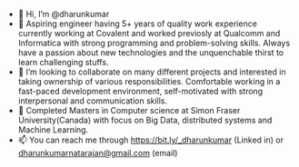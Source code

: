 - 👋 Hi, I’m @dharunkumar
- 👀 Aspiring engineer having 5+ years of quality work experience currently working at Covalent and worked previosly at Qualcomm and Informatica with strong programming and problem-solving skills. Always have a passion about new technologies and the unquenchable thirst to learn challenging stuffs. 
- 💞️ I’m looking to collaborate on many different projects and interested in taking ownership of various responsibilities. Comfortable working in a fast-paced development environment, self-motivated with strong interpersonal and communication skills.
- 🌱 Completed Masters in Computer science at Simon Fraser University(Canada) with focus on Big Data, distributed systems and Machine Learning.
- 📫 You can reach me through https://bit.ly/_dharunkumar (Linked in) or dharunkumarnatarajan@gmail.com (email)

<!---
dharunkumar/dharunkumar is a ✨ special ✨ repository because its `README.md` (this file) appears on your GitHub profile.
You can click the Preview link to take a look at your changes.
--->
